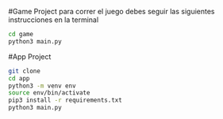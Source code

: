 #Game Project
para correr el juego debes seguir las siguientes instrucciones en la terminal
```sh
cd game
python3 main.py 
```
#App Project
```sh
git clone
cd app
python3 -m venv env
source env/bin/activate
pip3 install -r requirements.txt
python3 main.py 
```